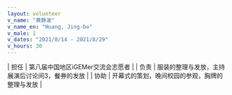 ```yaml
---
layout: volunteer
v_name: "黄静波"
v_name_en: "Huang, Jing-bo"
v_male: 1
v_dates: "2021/8/14 - 2021/8/29"
v_hours: 30
---
```



| 担任 | 第八届中国地区iGEMer交流会志愿者 |
| 负责 | 服装的整理与发放，主持展演后讨论间3，餐券的发放  |
| 协助 | 开幕式的策划，晚间校园的参观，胸牌的整理与发放 |